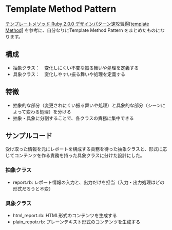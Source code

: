 # Template Method Pattern
[テンプレートメソッド Ruby 2.0.0 デザインパターン速攻習得[template Method]](http://morizyun.github.io/blog/ruby-design-pattern-01-template-engine/) を参考に、自分なりにTemplate Method Pattern をまとめたものになります。

## 構成
- 抽象クラス：　変化しにくい不変な振る舞いや処理を定義する
- 具象クラス：　変化しやすい振る舞いや処理を定義する

## 特徴
- 抽象的な部分（変更されにくい振る舞いや処理）と具象的な部分（シーンによって変わる処理）を分ける
- 抽象・具象に分割することで、各クラスの責務に集中できる

## サンプルコード
受け取った情報を元にレポートを構成する責務を待った抽象クラスと、形式に応じてコンテンツを作る責務を持った具象クラスに分けた設計にした。

### 抽象クラス
- report.rb: レポート情報の入力と、出力だけを担当（入力・出力処理はどの形式だろうと不変）

### 具象クラス
- html_report.rb: HTML形式のコンテンツを生成する
- plain_repotr.rb: プレーンテキスト形式のコンテンツを生成する
